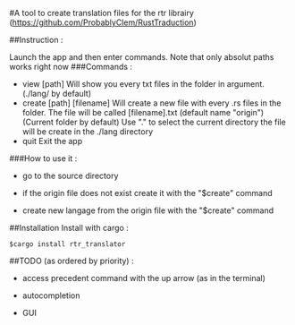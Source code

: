 #A tool to create translation files for the rtr librairy (https://github.com/ProbablyClem/RustTraduction)

##Instruction :

Launch the app and then enter commands.
Note that only absolut paths works right now
###Commands : 
- view [path]
    Will show you every txt files in the folder in argument. (./lang/ by default)
- create [path] [filename]
    Will create a new file with every .rs files in the folder. The file will be called [filename].txt (default name "origin") (Current folder by default)
    Use "." to select the current directory
    the file will be create in the ./lang directory
- quit 
    Exit the app

###How to use it : 

- go to the source directory

- if the origin file does not exist create it with the "$create" command

- create new langage from the origin file with the "$create" command

##Installation
Install with cargo : 
```
$cargo install rtr_translator
```

##TODO (as ordered by priority) : 

- access precedent command with the up arrow (as in the terminal)

- autocompletion

- GUI
